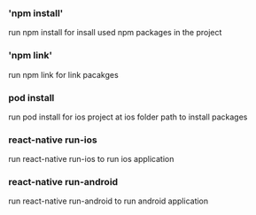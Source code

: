### 'npm install'
 run npm install for insall used npm packages in the project

### 'npm link'
 run npm link for link pacakges 

### pod install 
 run pod install for ios project at ios folder path to install packages

### react-native run-ios
 run react-native run-ios to run ios application

### react-native run-android 
 run react-native run-android to run android application 

 
